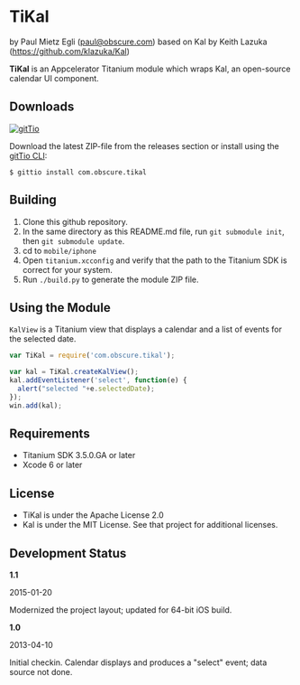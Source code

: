 # TiKal

by Paul Mietz Egli (paul@obscure.com)
based on Kal by Keith Lazuka (https://github.com/klazuka/Kal)

**TiKal** is an Appcelerator Titanium module which wraps Kal, an open-source
calendar UI component.

## Downloads

[![gitTio](http://gitt.io/badge.png)](http://gitt.io/component/com.obscure.tikal)

Download the latest ZIP-file from the releases section or install using the [gitTio CLI](http://gitt.io/cli):

`$ gittio install com.obscure.tikal`

## Building

1. Clone this github repository.
1. In the same directory as this README.md file, run `git submodule init`, then `git submodule update`.
1. cd to `mobile/iphone`
1. Open `titanium.xcconfig` and verify that the path to the Titanium SDK is correct for your system.
1. Run `./build.py` to generate the module ZIP file.

## Using the Module

`KalView` is a Titanium view that displays a calendar and a list of events for the
selected date.

```javascript
var TiKal = require('com.obscure.tikal');

var kal = TiKal.createKalView();
kal.addEventListener('select', function(e) {
  alert("selected "+e.selectedDate);
});
win.add(kal);
```

## Requirements

* Titanium SDK 3.5.0.GA or later
* Xcode 6 or later

## License

* TiKal is under the Apache License 2.0
* Kal is under the MIT License. See that project for additional licenses.

## Development Status 

**1.1**

2015-01-20

Modernized the project layout; updated for 64-bit iOS build.

**1.0**

2013-04-10

Initial checkin.  Calendar displays and produces a "select" event; data source not done.
